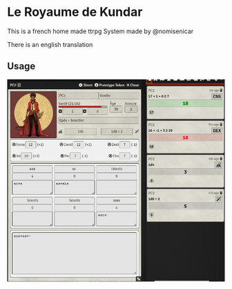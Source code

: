 # Le Royaume de Kundar

This is a french home made ttrpg System made by @nomisenicar

There is an english translation

## Usage

![Page1](docs/img/Page1.png)

